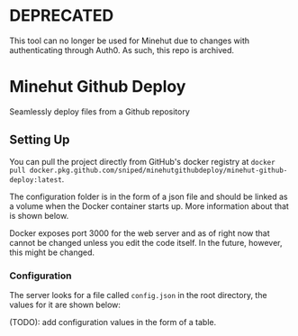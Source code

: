 # DEPRECATED
This tool can no longer be used for Minehut due to changes with authenticating through Auth0. As such, this repo is archived.

# Minehut Github Deploy
Seamlessly deploy files from a Github repository

## Setting Up
You can pull the project directly from GitHub's docker registry at `docker pull docker.pkg.github.com/sniped/minehutgithubdeploy/minehut-github-deploy:latest`. 

The configuration folder is in the form of a json file and should be linked as a volume when the Docker container starts up. More information about that is shown below.

Docker exposes port 3000 for the web server and as of right now that cannot be changed unless you edit the code itself. In the future, however, this might be changed. 

### Configuration

The server looks for a file called `config.json` in the root directory, the values for it are shown below:

(TODO): add configuration values in the form of a table. 
